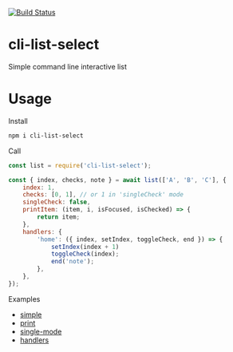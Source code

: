 [![Build Status](https://travis-ci.org/DmitryBogomolov/cli-list-select.svg?branch=master)](https://travis-ci.org/DmitryBogomolov/cli-list-select)

# cli-list-select

Simple command line interactive list

# Usage

Install

```bash
npm i cli-list-select
```

Call

```javascript
const list = require('cli-list-select');

const { index, checks, note } = await list(['A', 'B', 'C'], {
    index: 1,
    checks: [0, 1], // or 1 in 'singleCheck' mode
    singleCheck: false,
    printItem: (item, i, isFocused, isChecked) => {
        return item;
    },
    handlers: {
        'home': ({ index, setIndex, toggleCheck, end }) => {
            setIndex(index + 1)
            toggleCheck(index);
            end('note');
        },
    },
});
```

Examples

- [simple](./examples/simple.js)
- [print](./examples/print.js)
- [single-mode](./examples/single-mode.js)
- [handlers](./examples/handlers.js)
